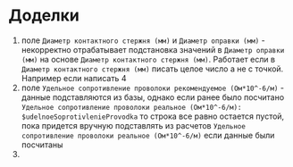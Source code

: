 # Доделки
1) поле `Диаметр контактного стержня (мм)`  и `Диаметр оправки (мм)` - некорректно отрабатывает подстановка значений в `Диаметр оправки (мм)` на основе `Диаметр контактного стержня (мм)`. Работает если в `Диаметр контактного стержня (мм)` писать целое число а не с точкой. Например если написать 4
2) поле `Удельное сопротивление проволоки рекомендуемое (Ом*10^-6/м)` - данные подставляются из базы, однако если ранее было посчитано  `Удельное сопротивление проволоки реальное (Ом*10^-6/м): $udelnoeSoprotivlenieProvodka` то строка все равно остается пустой, пока придется вручную подставлять из расчетов  `Удельное сопротивление проволоки реальное (Ом*10^-6/м)` если данные были посчитаны
3) 